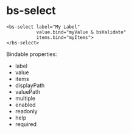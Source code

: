 # bs-select

```
<bs-select label="My Label"
           value.bind="myValue & bsValidate"
           items.bind="myItems">
</bs-select>
```

Bindable properties:

- label
- value
- items
- displayPath
- valuePath
- multiple
- enabled
- readonly
- help
- required